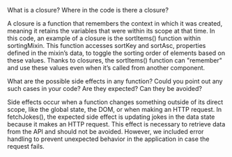 What is a closure? Where in the code is there a closure?

A closure is a function that remembers the context in which it was created, meaning it retains the variables that were within its scope at that time. In this code, an example of a closure is the sortItems() function within sortingMixin. This function accesses sortKey and sortAsc, properties defined in the mixin’s data, to toggle the sorting order of elements based on these values. Thanks to closures, the sortItems() function can "remember" and use these values even when it’s called from another component.

What are the possible side effects in any function? Could you point out any such cases in your code? Are they expected? Can they be avoided?

Side effects occur when a function changes something outside of its direct scope, like the global state, the DOM, or when making an HTTP request. In fetchJokes(), the expected side effect is updating jokes in the data state because it makes an HTTP request. This effect is necessary to retrieve data from the API and should not be avoided. However, we included error handling to prevent unexpected behavior in the application in case the request fails.

